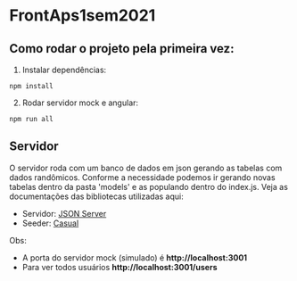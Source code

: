 # FrontAps1sem2021

## Como rodar o projeto pela primeira vez:
1. Instalar dependências:
```
npm install
```
2. Rodar servidor mock e angular:
```
npm run all
```

## Servidor
O servidor roda com um banco de dados em json gerando as tabelas com dados randômicos.
Conforme a necessidade podemos ir gerando novas tabelas dentro da pasta 'models' e as
populando dentro do index.js.
Veja as documentações das bibliotecas utilizadas aqui:
- Servidor: [JSON Server](https://github.com/typicode/json-server)
- Seeder: [Casual](https://github.com/boo1ean/casual)

Obs:
- A porta do servidor mock (simulado) é **http://localhost:3001**
- Para ver todos usuários  **http://localhost:3001/users**
